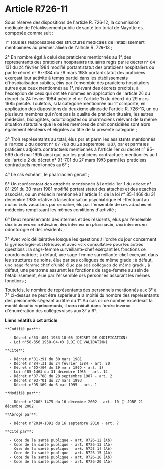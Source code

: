 # Article R726-11

Sous réserve des dispositions de l'article R. 726-12, la commission médicale de l'établissement public de santé territorial
de Mayotte est composée comme suit :

1° Tous les responsables des structures médicales de l'établissement mentionnées au premier alinéa de l'article R. 726-13 ;

2° En nombre égal à celui des praticiens mentionnés au 1°, des représentants des praticiens hospitaliers titulaires régis par
le décret n° 84-131 du 24 février 1984 modifié portant statut des praticiens hospitaliers ou par le décret n° 85-384 du 29
mars 1985 portant statut des praticiens exerçant leur activité à temps partiel dans les établissements d'hospitalisation
publics, élus par l'ensemble des praticiens hospitaliers autres que ceux mentionnés au 1°, relevant des décrets précités, à
l'exception de ceux qui ont été nommés en application de l'article 20 du décret du 24 février 1984 précité et de l'article 15
du décret du 29 mars 1985 précité. Toutefois, si la catégorie mentionnée au 1° comporte, en application des dispositions du
deuxième alinéa de l'article R. 726-13, un ou plusieurs membres qui n'ont pas la qualité de praticien titulaire, les autres
médecins, biologistes, odontologistes ou pharmaciens relevant de la même situation statutaire que le ou les membres de droit
considérés sont alors également électeurs et éligibles au titre de la présente catégorie ;

3° Trois représentants au total, élus par et parmi les assistants mentionnés à l'article 2 du décret n° 87-788 du 28
septembre 1987, par et parmi les praticiens adjoints contractuels mentionnés à l'article 1er du décret n° 95-569 du 6 mai
1995 ainsi que par les praticiens contractuels mentionnés au I de l'article 2 du décret n° 93-701 du 27 mars 1993 parmi les
praticiens contractuels mentionnés au 6° ;

4° Le cas échéant, le pharmacien gérant ;

5° Un représentant des attachés mentionnés à l'article 1er-1 du décret n° 81-291 du 30 mars 1981 modifié portant statut des
attachés et des attachés associés, ou un médecin mentionné à l'article 14 de la loi n° 85-1468 du 31 décembre 1985 relative à
la sectorisation psychiatrique et effectuant au moins trois vacations par semaine, élu par l'ensemble de ces attachés et
médecins remplissant les mêmes conditions d'activité ;

6° Deux représentants des internes et des résidents, élus par l'ensemble des internes en médecine, des internes en pharmacie,
des internes en odontologie et des résidents ;

7° Avec voix délibérative lorsque les questions à l'ordre du jour concernent la gynécologie-obstétrique, et avec voix
consultative pour les autres questions : la sage-femme surveillante-chef exerçant les fonctions de coordonnatrice ; à défaut,
une sage-femme surveillante-chef exerçant dans les structures de soins, élue par ses collègues de même grade ; à défaut, une
sage-femme chef d'unité élue par ses collègues de même grade ; à défaut, une personne assurant les fonctions de sage-femme au
sein de l'établissement, élue par l'ensemble des personnes assurant les mêmes fonctions ;

Toutefois, le nombre de représentants des personnels mentionnés aux 3° à 7° ci-dessus ne peut être supérieur à la moitié du
nombre des représentants des personnels siégeant au titre du 1°. Au cas où ce nombre excéderait la moitié desdits
représentants, il sera réduit dans l'ordre inverse d'énumération des collèges visés aux 3° à 6°.

**Liens relatifs à cet article**

	**Codifié par**:

	  - Décret n°53-1001 1953-10-05 (DECRET DE CODIFICATION)
	  - Loi n°58-356 1958-04-03 (LOI DE VALIDATION)

	**Cite**:

	  - Décret n°81-291 du 30 mars 1981
	  - Décret n°84-131 du 24 février 1984 - art. 20
	  - Décret n°85-384 du 29 mars 1985 - art. 15
	  - Loi n°85-1468 du 31 décembre 1985 - art. 14
	  - Décret n°87-788 du 28 septembre 1987 - art. 2
	  - Décret n°93-701 du 27 mars 1993
	  - Décret n°95-569 du 6 mai 1995 - art. 1

	**Modifié par**:

	  - Décret n°2002-1475 du 16 décembre 2002 - art. 10 () JORF 21 décembre 2002

	**Abrogé par**:

	  - Décret n°2010-1091 du 16 septembre 2010 - art. 7

	**Cité par**:

	  - Code de la santé publique - art. R726-12 (Ab)
	  - Code de la santé publique - art. R726-13 (Ab)
	  - Code de la santé publique - art. R726-14 (Ab)
	  - Code de la santé publique - art. R726-15 (Ab)
	  - Code de la santé publique - art. R726-18 (Ab)
	  - Code de la santé publique - art. R726-20 (Ab)
